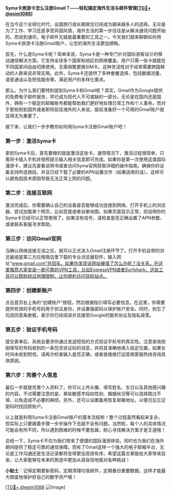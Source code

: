 **Syma卡旅游卡怎么注册Gmail？——轻松搞定海外生活与邮件管理[[TG💪+ @esim1088](https://t.me/s/esim1088)]**

在当今这个全球化时代，出国旅行或长期居住已经成为越来越多人的选择。无论是为了工作、学习还是享受异国风情，海外生活的第一步往往是从解决通讯问题开始的。而说到通讯，电子邮件无疑是最重要的工具之一。今天我们就来聊聊如何用Syma卡旅游卡注册Gmail账户，让您的海外生活更加顺畅。

首先，什么是Syma卡呢？简单来说，Syma卡是一种专门针对国际游客设计的移动通信解决方案。它支持全球多个国家和地区的网络覆盖，用户只需一张卡就能在不同国家间自由切换使用，无需频繁更换SIM卡。这种灵活性对于经常需要跨国移动的人群来说非常实用。此外，Syma卡还提供了多种套餐选择，包括数据流量、语音通话以及短信服务等，满足用户的多样化需求。

那么，为什么我们要特别提到Syma卡和Gmail呢？其实，Gmail作为Google提供的免费电子邮件服务，早已成为现代人不可或缺的一部分。无论是在国内还是国外，拥有一个稳定的邮箱账号都能帮助我们更好地处理日常工作和个人事务。而对于那些刚到国外或者即将前往海外的人来说，提前准备好一个可用的Gmail账户就显得尤为重要了。

接下来，让我们一步步教你如何用Syma卡注册Gmail账户吧！

### 第一步：激活Syma卡

拿到Syma卡后，首先要做的就是激活这张卡。通常情况下，激活过程很简单，只需将卡插入手机并按照提示输入相关信息即可完成。如果你是第一次使用这类国际漫游卡，建议先查看说明书或者访问Syma官网获取详细的操作指南。确保你的设备支持所选频段，并且已经下载了必要的APN设置文件（如果适用的话）。这样可以避免因技术原因导致无法正常上网的问题。

### 第二步：连接互联网

激活完成后，你需要确认自己的设备是否能够成功连接到网络。打开手机上的浏览器，尝试加载某个网页，比如百度或者谷歌地图。如果页面显示正常，则说明你的Syma卡已经可以正常使用了。如果没有信号，请检查是否正确设置了APN参数，或者联系客服寻求帮助。

### 第三步：访问Gmail官网

当确认网络连接无误之后，就可以正式进入Gmail注册环节了。打开手机自带的浏览器或是第三方应用商店里下载的专业浏览器软件，输入网址“www.gmail.com”并回车。如果你发现该网站被墙了怎么办呢？没关系，在这里推荐大家安装一款可靠的VPN工具，比如ExpressVPN或者Surfshark，这些工具可以帮助绕过地理限制，让你顺利访问目标站点。

### 第四步：创建新账户

点击首页右上角的“创建账户”按钮，然后根据指引填写必要信息。在这里，你需要提供有效的手机号码用于验证身份，并设置强密码以保护账户安全。同时，别忘了勾选同意条款框，表示你已经阅读并且接受Google的服务协议及隐私政策。

### 第五步：验证手机号码

提交表单后，系统会要求你通过发送短信的方式验证手机号的真实性。注意查收刚刚填写的号码收到的一条包含验证码的消息，并将其准确地填入指定位置。如果长时间未收到短信，请再次检查输入是否正确，或者直接拨打运营商客服热线咨询具体原因。

### 第六步：完善个人信息

最后一步就是完善个人资料了。你可以上传头像、填写姓名、生日以及其他感兴趣的内容。不过需要注意的是，某些敏感字段如性别、婚姻状况等可以选择跳过不填，以免造成不必要的麻烦。另外，还可以设置备用恢复邮箱地址，以便日后忘记密码时找回原账户。

以上就是利用Syma卡注册Gmail账户的基本流程啦！整个过程虽然看起来复杂，但实际上只要跟着步骤一步步操作下去就不会有问题。当然啦，每个人的具体情况可能会有所不同，所以遇到困难的时候不要急躁，耐心寻找解决方案才是王道哦！

总结一下，Syma卡不仅为我们带来了便捷的国际漫游体验，同时也为我们在海外期间提供了稳定可靠的通信保障。而有了Gmail这样一个强大的电子邮箱平台，无论是工作沟通还是生活记录都将变得更加高效有序。希望这篇文章能给大家带来启发，让大家能够在未来的旅途中更加从容自信地面对各种挑战！

**小贴士**：记得定期更新密码，定期清理垃圾邮件，定期备份重要数据，这样才能最大限度地保护好自己的数字资产哦！

[[TG💪+ @esim1088](https://t.me/s/esim1088) ![Image](https://i.postimg.cc/4NQfJmqS/Snipaste-2025-05-13-00-14-12.png)]